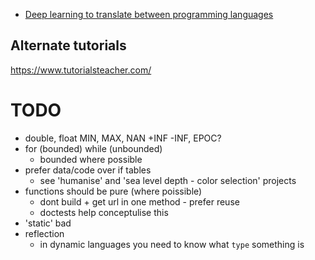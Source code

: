 

* [Deep learning to translate between programming languages](https://ai.facebook.com/blog/deep-learning-to-translate-between-programming-languages)

Alternate tutorials
-------------------

https://www.tutorialsteacher.com/


TODO
====

* double, float MIN, MAX, NAN +INF -INF, EPOC?
* for (bounded) while (unbounded)
    * bounded where possible
* prefer data/code over if tables
    * see 'humanise' and 'sea level depth - color selection' projects
* functions should be pure (where poissible)
    * dont build + get url in one method - prefer reuse
    * doctests help conceptulise this
* 'static' bad
* reflection
    * in dynamic languages you need to know what `type` something is

